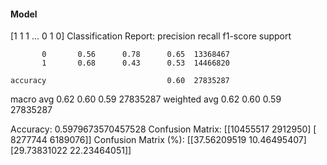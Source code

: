 #### Model
[1 1 1 ... 0 1 0]
Classification Report:
              precision    recall  f1-score   support

           0       0.56      0.78      0.65  13368467
           1       0.68      0.43      0.53  14466820

    accuracy                           0.60  27835287
   macro avg       0.62      0.60      0.59  27835287
weighted avg       0.62      0.60      0.59  27835287

Accuracy: 0.5979673570457528
Confusion Matrix:
[[10455517  2912950]
 [ 8277744  6189076]]
Confusion Matrix (%):
[[37.56209519 10.46495407]
 [29.73831022 22.23464051]]
